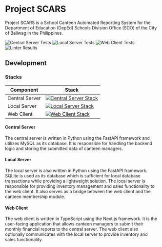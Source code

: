 # Project SCARS

Project SCARS is a School Canteen Automated Reporting System for the Department
of Education (DepEd) Schools Division Office (SDO) of the City of Baliwag in
the Philippines.

![Central Server Tests](https://github.com/Chris1320/inTransit/actions/workflows/central-server-tests.yml/badge.svg)
![Local Server Tests](https://github.com/Chris1320/inTransit/actions/workflows/local-server-tests.yml/badge.svg)
![Web Client Tests](https://github.com/Chris1320/inTransit/actions/workflows/web-client-tests.yml/badge.svg)
![Linter Results](https://github.com/Chris1320/inTransit/actions/workflows/lint.yml/badge.svg)

## Development

### Stacks

| Component      | Stack                                                                                                            |
| -------------- | ---------------------------------------------------------------------------------------------------------------- |
| Central Server | [![Central Server Stack](https://skillicons.dev/icons?i=py,fastapi,mysql,docker)](#central-server)               |
| Local Server   | [![Local Server Stack](https://skillicons.dev/icons?i=py,fastapi,sqlite,arduino)](#local-server)                 |
| Web Client     | [![Web Client Stack](https://skillicons.dev/icons?i=nodejs,html,css,ts,react,tailwind,nextjs,vite)](#web-client) |

#### Central Server

The central server is written in Python using the FastAPI framework and
utilizes MySQL as its database. It is responsible for handling the
backend logic and storing the submitted data of canteen managers.

#### Local Server

The local server is also written in Python using the FastAPI framework.
SQLite is used as its database which is sufficient for local database
transactions while providing a lightweight solution. The local server
is responsible for providing inventory management and sales functionality
to the web client. It also serves as a bridge between the web client
and the canteen membership module.

#### Web Client

The web client is written in TypeScript using the Next.js framework. It
is the user-facing application that allows canteen managers to submit
their monthly financial reports to the central server. The web client
also optionally communicates with the local server to provide inventory
and sales functionality.
